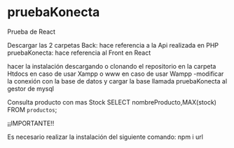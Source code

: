 # pruebaKonecta
Prueba de React

Descargar las 2 carpetas
Back:  hace referencia a la Api realizada en PHP
pruebaKonecta: hace referencia al Front en React

hacer la instalación descargando o clonando el repositorio en la carpeta Htdocs en caso de usar Xampp o www en caso de usar Wampp
 -modificar la conexión con la base de datos y cargar la base llamada pruebaKonecta al gestor de mysql 
 
 
 Consulta producto con mas Stock
 SELECT nombreProducto,MAX(stock) FROM `productos`;

 
 
¡¡IMPORTANTE!!

Es necesario realizar la instalación del siguiente comando: npm i url 
